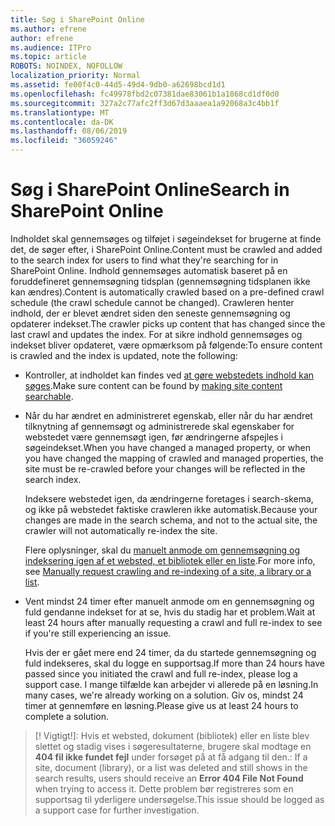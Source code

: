 ```yaml
---
title: Søg i SharePoint Online
ms.author: efrene
author: efrene
ms.audience: ITPro
ms.topic: article
ROBOTS: NOINDEX, NOFOLLOW
localization_priority: Normal
ms.assetid: fe00f4c0-44d5-49d4-9db0-a62698bcd1d1
ms.openlocfilehash: fc49978fbd2c07381dae83061b1a1868cd1df0d0
ms.sourcegitcommit: 327a2c77afc2ff3d67d3aaaea1a92068a3c4bb1f
ms.translationtype: MT
ms.contentlocale: da-DK
ms.lasthandoff: 08/06/2019
ms.locfileid: "36059246"
---
```

# <a name="search-in-sharepoint-online"></a><span data-ttu-id="fb0ad-102">Søg i SharePoint Online</span><span class="sxs-lookup"><span data-stu-id="fb0ad-102">Search in SharePoint Online</span></span>

<span data-ttu-id="fb0ad-103">Indholdet skal gennemsøges og tilføjet i søgeindekset for brugerne at finde det, de søger efter, i SharePoint Online.</span><span class="sxs-lookup"><span data-stu-id="fb0ad-103">Content must be crawled and added to the search index for users to find what they're searching for in SharePoint Online.</span></span> <span data-ttu-id="fb0ad-104">Indhold gennemsøges automatisk baseret på en foruddefineret gennemsøgning tidsplan (gennemsøgning tidsplanen ikke kan ændres).</span><span class="sxs-lookup"><span data-stu-id="fb0ad-104">Content is automatically crawled based on a pre-defined crawl schedule (the crawl schedule cannot be changed).</span></span> <span data-ttu-id="fb0ad-105">Crawleren henter indhold, der er blevet ændret siden den seneste gennemsøgning og opdaterer indekset.</span><span class="sxs-lookup"><span data-stu-id="fb0ad-105">The crawler picks up content that has changed since the last crawl and updates the index.</span></span> <span data-ttu-id="fb0ad-106">For at sikre indhold gennemsøges og indekset bliver opdateret, være opmærksom på følgende:</span><span class="sxs-lookup"><span data-stu-id="fb0ad-106">To ensure content is crawled and the index is updated, note the following:</span></span>

- <span data-ttu-id="fb0ad-107">Kontroller, at indholdet kan findes ved [at gøre webstedets indhold kan søges](https://docs.microsoft.com/sharepoint/make-site-content-searchable).</span><span class="sxs-lookup"><span data-stu-id="fb0ad-107">Make sure content can be found by [making site content searchable](https://docs.microsoft.com/sharepoint/make-site-content-searchable).</span></span>

- <span data-ttu-id="fb0ad-108">Når du har ændret en administreret egenskab, eller når du har ændret tilknytning af gennemsøgt og administrerede skal egenskaber for webstedet være gennemsøgt igen, før ændringerne afspejles i søgeindekset.</span><span class="sxs-lookup"><span data-stu-id="fb0ad-108">When you have changed a managed property, or when you have changed the mapping of crawled and managed properties, the site must be re-crawled before your changes will be reflected in the search index.</span></span> 

    <span data-ttu-id="fb0ad-109">Indeksere webstedet igen, da ændringerne foretages i search-skema, og ikke på webstedet faktiske crawleren ikke automatisk.</span><span class="sxs-lookup"><span data-stu-id="fb0ad-109">Because your changes are made in the search schema, and not to the actual site, the crawler will not automatically re-index the site.</span></span> 

    <span data-ttu-id="fb0ad-110">Flere oplysninger, skal du [manuelt anmode om gennemsøgning og indeksering igen af et websted, et bibliotek eller en liste](https://docs.microsoft.com/sharepoint/crawl-site-conten).</span><span class="sxs-lookup"><span data-stu-id="fb0ad-110">For more info, see [Manually request crawling and re-indexing of a site, a library or a list](https://docs.microsoft.com/sharepoint/crawl-site-conten).</span></span>

- <span data-ttu-id="fb0ad-111">Vent mindst 24 timer efter manuelt anmode om en gennemsøgning og fuld gendanne indekset for at se, hvis du stadig har et problem.</span><span class="sxs-lookup"><span data-stu-id="fb0ad-111">Wait at least 24 hours after manually requesting a crawl and full re-index to see if you're still experiencing an issue.</span></span> 

    <span data-ttu-id="fb0ad-112">Hvis der er gået mere end 24 timer, da du startede gennemsøgning og fuld indekseres, skal du logge en supportsag.</span><span class="sxs-lookup"><span data-stu-id="fb0ad-112">If more than 24 hours have passed since you initiated the crawl and full re-index, please log a support case.</span></span> <span data-ttu-id="fb0ad-113">I mange tilfælde kan arbejder vi allerede på en løsning.</span><span class="sxs-lookup"><span data-stu-id="fb0ad-113">In many cases, we're already working on a solution.</span></span> <span data-ttu-id="fb0ad-114">Giv os, mindst 24 timer at gennemføre en løsning.</span><span class="sxs-lookup"><span data-stu-id="fb0ad-114">Please give us at least 24 hours to complete a solution.</span></span>

>[! Vigtigt!]<span data-ttu-id="fb0ad-115">: Hvis et websted, dokument (bibliotek) eller en liste blev slettet og stadig vises i søgeresultaterne, brugere skal modtage en **404 fil ikke fundet fejl** under forsøget på at få adgang til den.</span><span class="sxs-lookup"><span data-stu-id="fb0ad-115">: If a site, document (library), or a list was deleted and still shows in the search results, users should receive an **Error 404 File Not Found** when trying to access it.</span></span> <span data-ttu-id="fb0ad-116">Dette problem bør registreres som en supportsag til yderligere undersøgelse.</span><span class="sxs-lookup"><span data-stu-id="fb0ad-116">This issue should be logged as a support case for further investigation.</span></span> 



